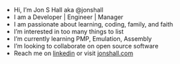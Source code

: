 - Hi, I’m Jon S Hall aka @jonshall
- I am a Developer | Engineer | Manager
- I am passionate about learning, coding, family, and faith
- I’m interested in too many things to list
- I’m currently learning PMP, Emulation, Assembly
- I’m looking to collaborate on open source software
- Reach me on [linkedin](https://www.linkedin.com/in/jonshall/) or visit [jonshall.com](https://jonshall.com/)

<!---
jonshall/jonshall is a ✨ special ✨ repository because its `README.md` (this file) appears on your GitHub profile.
You can click the Preview link to take a look at your changes.
--->
